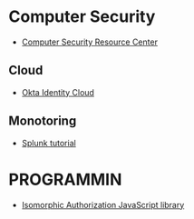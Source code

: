 []()
# Computer Security
* [Computer Security Resource Center](https://csrc.nist.gov/)

## Cloud
* [Okta Identity Cloud ](https://www.okta.com)

## Monotoring
* [Splunk tutorial](https://www.guru99.com/splunk-tutorial.html)

# PROGRAMMIN
* [Isomorphic Authorization JavaScript library](https://casl.js.org/v5/en/)